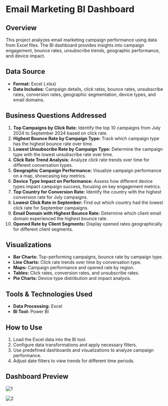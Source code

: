 # Email Marketing BI Dashboard

## Overview
This project analyzes email marketing campaign performance using data from Excel files. The BI dashboard provides insights into campaign engagement, bounce rates, unsubscribe trends, geographic performance, and device impact.

## Data Source
- **Format:** Excel (.xlsx)
- **Data Includes:** Campaign details, click rates, bounce rates, unsubscribe rates, conversion rates, geographic segmentation, device types, and email domains.

## Business Questions Addressed
1. **Top Campaigns by Click Rate:** Identify the top 10 campaigns from July 2024 to September 2024 based on click rate.
2. **Highest Bounce Rate by Campaign Type:** Track which campaign type has the highest bounce rate over time.
3. **Lowest Unsubscribe Rate by Campaign Type:** Determine the campaign type with the lowest unsubscribe rate over time.
4. **Click Rate Trend Analysis:** Analyze click rate trends over time for different conversation types.
5. **Geographic Campaign Performance:** Visualize campaign performance on a map, showcasing key metrics.
6. **Device Type Impact on Performance:** Assess how different device types impact campaign success, focusing on key engagement metrics.
7. **Top Country for Conversion Rate:** Identify the country with the highest conversion rate for July campaigns.
8. **Lowest Click Rate in September:** Find out which country had the lowest click rate for September campaigns.
9. **Email Domain with Highest Bounce Rate:** Determine which client email domain experienced the highest bounce rate.
10. **Opened Rate by Client Segments:** Display opened rates geographically for different client segments.

## Visualizations
- **Bar Charts:** Top-performing campaigns, bounce rate by campaign type.
- **Line Charts:** Click rate trends over time by conversation type.
- **Maps:** Campaign performance and opened rate by region.
- **Tables:** Click rates, conversion rates, and unsubscribe rates.
- **Pie Charts:** Device type distribution and impact analysis.

## Tools & Technologies Used
- **Data Processing:** Excel
- **BI Tool:** Power BI

## How to Use
1. Load the Excel data into the BI tool.
2. Configure data transformations and apply necessary filters.
3. Use predefined dashboards and visualizations to analyze campaign performance.
4. Adjust date filters to view trends for different time periods.

## Dashboard Preview
![1](https://github.com/user-attachments/assets/c015fe2c-6991-4f6e-bdc4-89051f079848)

![2](https://github.com/user-attachments/assets/aaaf28e5-b1e6-4b40-84bf-6c03b3ddd725)





